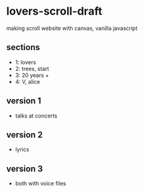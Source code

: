 # lovers-scroll-draft
making scroll website with canvas, vanilla javascript

## sections
- 1: lovers
- 2: trees, start
- 3: 20 years +
- 4: V, alice

## version 1
- talks at concerts

## version 2
- lyrics 

## version 3
- both with voice files
